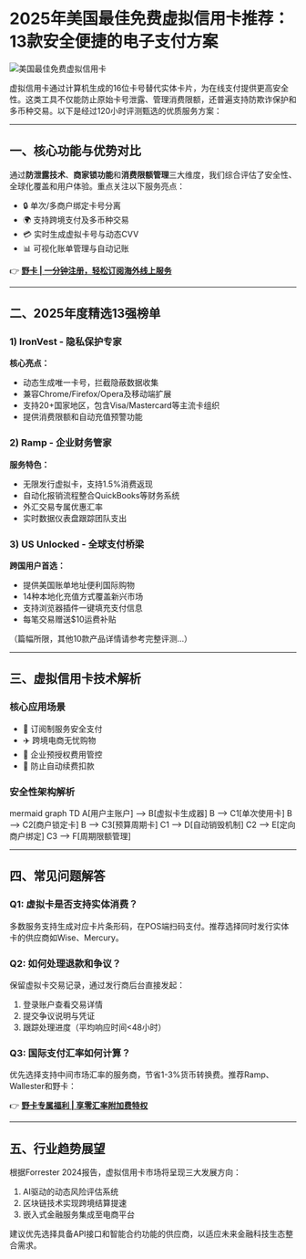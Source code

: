 # 2025年美国最佳免费虚拟信用卡推荐：13款安全便捷的电子支付方案

![美国最佳免费虚拟信用卡](https://bbtdd.com/wp-content/uploads/img/96885453.webp "精选虚拟信用卡服务对比")

虚拟信用卡通过计算机生成的16位卡号替代实体卡片，为在线支付提供更高安全性。这类工具不仅能防止原始卡号泄露、管理消费限额，还普遍支持防欺诈保护和多币种交易。以下是经过120小时评测甄选的优质服务方案：

---

## 一、核心功能与优势对比
通过**防泄露技术**、**商家锁功能**和**消费限额管理**三大维度，我们综合评估了安全性、全球化覆盖和用户体验。重点关注以下服务亮点：
- 🔒 单次/多商户绑定卡号分离
- 🌍 支持跨境支付及多币种交易
- 💳 实时生成虚拟卡号与动态CVV
- 📊 可视化账单管理与自动记账

👉 **[野卡 | 一分钟注册，轻松订阅海外线上服务](https://bbtdd.com/yeka)**

---

## 二、2025年度精选13强榜单

### 1) IronVest - 隐私保护专家
**核心亮点：**
- 动态生成唯一卡号，拦截隐蔽数据收集
- 兼容Chrome/Firefox/Opera及移动端扩展
- 支持20+国家地区，包含Visa/Mastercard等主流卡组织
- 提供消费限额和自动充值预警功能

### 2) Ramp - 企业财务管家
**服务特色：**
- 无限发行虚拟卡，支持1.5%消费返现
- 自动化报销流程整合QuickBooks等财务系统
- 外汇交易专属优惠汇率
- 实时数据仪表盘跟踪团队支出

### 3) US Unlocked - 全球支付桥梁
**跨国用户首选：**
- 提供美国账单地址便利国际购物
- 14种本地化充值方式覆盖新兴市场
- 支持浏览器插件一键填充支付信息
- 每笔交易赠送$10运费补贴

（篇幅所限，其他10款产品详情请参考完整评测...）

---

## 三、虚拟信用卡技术解析
### 核心应用场景
- 🛒 订阅制服务安全支付
- ✈️ 跨境电商无忧购物
- 🏢 企业预授权费用管控
- 🎁 防止自动续费扣款

### 安全性架构解析
mermaid
graph TD
    A[用户主账户] --> B[虚拟卡生成器]
    B --> C1[单次使用卡]
    B --> C2[商户锁定卡]
    B --> C3[预算周期卡]
    C1 --> D[自动销毁机制]
    C2 --> E[定向商户绑定]
    C3 --> F[周期限额管理]


---

## 四、常见问题解答
### Q1: 虚拟卡是否支持实体消费？
多数服务支持生成对应卡片条形码，在POS端扫码支付。推荐选择同时发行实体卡的供应商如Wise、Mercury。

### Q2: 如何处理退款和争议？
保留虚拟卡交易记录，通过发行商后台直接发起：
1. 登录账户查看交易详情
2. 提交争议说明与凭证
3. 跟踪处理进度（平均响应时间<48小时）

### Q3: 国际支付汇率如何计算？
优先选择支持中间市场汇率的服务商，节省1-3%货币转换费。推荐Ramp、Wallester和野卡：

👉 **[野卡专属福利 | 享零汇率附加费特权](https://bbtdd.com/yeka)**

---

## 五、行业趋势展望
根据Forrester 2024报告，虚拟信用卡市场将呈现三大发展方向：
1. AI驱动的动态风险评估系统
2. 区块链技术实现跨境结算提速
3. 嵌入式金融服务集成至电商平台

建议优先选择具备API接口和智能合约功能的供应商，以适应未来金融科技生态整合需求。